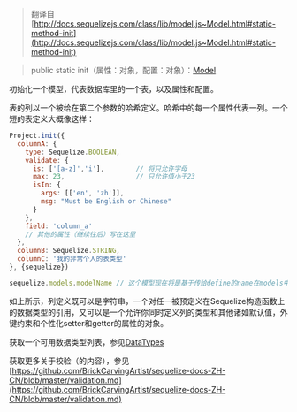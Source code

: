 > 翻译自 [http://docs.sequelizejs.com/class/lib/model.js~Model.html#static-method-init](http://docs.sequelizejs.com/class/lib/model.js~Model.html#static-method-init)

> public static init（属性：对象，配置：对象）：[Model]()

初始化一个模型，代表数据库里的一个表，以及属性和配置。

表的列以一个被给在第二个参数的哈希定义。哈希中的每一个属性代表一列。一个短的表定义大概像这样：

```js
Project.init({
  columnA: {
    type: Sequelize.BOOLEAN,
    validate: {
      is: ['[a-z]','i'],        // 将只允许字母
      max: 23,                  // 只允许值小于23
      isIn: {
        args: [['en', 'zh']],
        msg: "Must be English or Chinese"
      }
    },
    field: 'column_a'
    // 其他的属性（继续往后）写在这里
  },
  columnB: Sequelize.STRING,
  columnC: '我的非常个人的表类型'
}, {sequelize})

sequelize.models.modelName // 这个模型现在将是基于传给define的name在models中启用。（译者注：说白了就是sequelize的models这个属性里的，你传给sequelize.define的模型的名称属性就是这个模型）
```

如上所示，列定义既可以是字符串，一个对任一被预定义在Sequelize构造函数上的数据类型的引用，又可以是一个允许你同时定义列的类型和其他诸如默认值，外键约束和个性化setter和getter的属性的对象。

获取一个可用数据类型列表，参见[DataTypes]()

获取更多关于校验（的内容），参见[https://github.com/BrickCarvingArtist/sequelize-docs-ZH-CN/blob/master/validation.md](https://github.com/BrickCarvingArtist/sequelize-docs-ZH-CN/blob/master/validation.md)